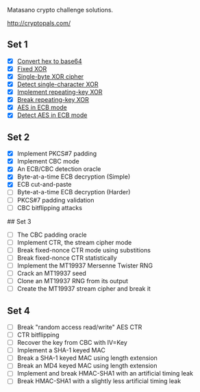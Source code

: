 Matasano crypto challenge solutions.

http://cryptopals.com/

## Set 1

  - [X] [Convert hex to base64](http://cryptopals.com/sets/1/challenges/1/)
  - [X] [Fixed XOR](http://cryptopals.com/sets/1/challenges/2/)
  - [X] [Single-byte XOR cipher](http://cryptopals.com/sets/1/challenges/3/)
  - [X] [Detect single-character XOR](http://cryptopals.com/sets/1/challenges/4/)
  - [X] [Implement repeating-key XOR](http://cryptopals.com/sets/1/challenges/5/)
  - [X] [Break repeating-key XOR](http://cryptopals.com/sets/1/challenges/6/)
  - [X] [AES in ECB mode](http://cryptopals.com/sets/1/challenges/7/)
  - [X] [Detect AES in ECB mode](http://cryptopals.com/sets/1/challenges/8/)

## Set 2

  - [X] Implement PKCS#7 padding
  - [X] Implement CBC mode
  - [X] An ECB/CBC detection oracle
  - [X] Byte-at-a-time ECB decryption (Simple)
  - [X] ECB cut-and-paste
  - [ ] Byte-at-a-time ECB decryption (Harder)
  - [ ] PKCS#7 padding validation
  - [ ] CBC bitflipping attacks

## Set 3

  - [ ] The CBC padding oracle
  - [ ] Implement CTR, the stream cipher mode
  - [ ] Break fixed-nonce CTR mode using substitions
  - [ ] Break fixed-nonce CTR statistically
  - [ ] Implement the MT19937 Mersenne Twister RNG
  - [ ] Crack an MT19937 seed
  - [ ] Clone an MT19937 RNG from its output
  - [ ] Create the MT19937 stream cipher and break it

## Set 4

  - [ ] Break "random access read/write" AES CTR
  - [ ] CTR bitflipping
  - [ ] Recover the key from CBC with IV=Key
  - [ ] Implement a SHA-1 keyed MAC
  - [ ] Break a SHA-1 keyed MAC using length extension
  - [ ] Break an MD4 keyed MAC using length extension
  - [ ] Implement and break HMAC-SHA1 with an artificial timing leak
  - [ ] Break HMAC-SHA1 with a slightly less artificial timing leak
